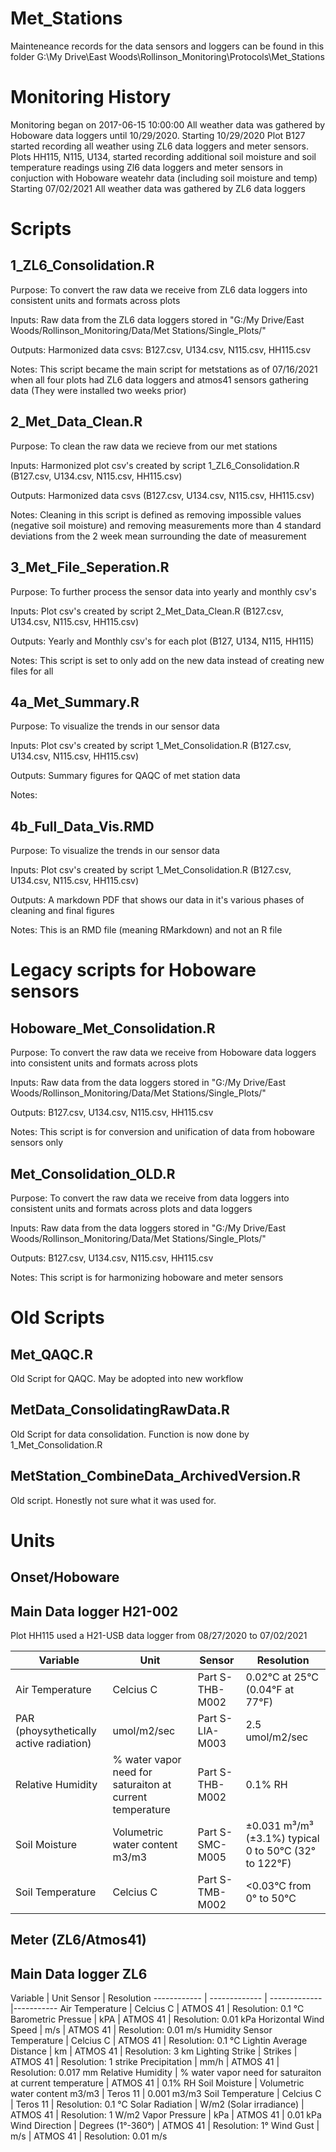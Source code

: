 # Met_Stations

Mainteneance records for the data sensors and loggers can be found in this folder
G:\My Drive\East Woods\Rollinson_Monitoring\Protocols\Met_Stations

# Monitoring History
Monitoring began on 2017-06-15 10:00:00
All weather data was gathered by Hoboware data loggers until 10/29/2020.
Starting 10/29/2020 Plot B127 started recording all weather using ZL6 data loggers and meter sensors. Plots HH115, N115, U134, started recording additional soil moisture and soil temperature readings using Zl6 data loggers and meter sensors in conjuction with Hoboware weatehr data (including soil moisture and temp)
Starting 07/02/2021 All weather data was gathered by ZL6 data loggers

# Scripts

## 1_ZL6_Consolidation.R

Purpose: To convert the raw data we receive from ZL6 data loggers into consistent units and formats across plots

Inputs: Raw data from the ZL6 data loggers stored in "G:/My Drive/East Woods/Rollinson_Monitoring/Data/Met Stations/Single_Plots/"

Outputs: Harmonized data csvs: B127.csv, U134.csv, N115.csv, HH115.csv

Notes: This script became the main script for metstations as of 07/16/2021 when all four plots had ZL6 data loggers and atmos41 sensors gathering data (They were installed two weeks prior)


## 2_Met_Data_Clean.R

Purpose: To clean the raw data we recieve from our met stations

Inputs: Harmonized plot csv's created by script 1_ZL6_Consolidation.R (B127.csv, U134.csv, N115.csv, HH115.csv)

Outputs: Harmonized data csvs (B127.csv, U134.csv, N115.csv, HH115.csv)

Notes: Cleaning in this script is defined as removing impossible values (negative soil moisture) and removing measurements more than 4 standard deviations from the 2 week mean surrounding the date of measurement 


## 3_Met_File_Seperation.R

Purpose: To further process the sensor data into yearly and monthly csv's

Inputs: Plot csv's created by script 2_Met_Data_Clean.R (B127.csv, U134.csv, N115.csv, HH115.csv)

Outputs: Yearly and Monthly csv's for each plot (B127, U134, N115, HH115)

Notes: This script is set to only add on the new data instead of creating new files for all


## 4a_Met_Summary.R

Purpose: To visualize the trends in our sensor data

Inputs: Plot csv's created by script 1_Met_Consolidation.R (B127.csv, U134.csv, N115.csv, HH115.csv)

Outputs: Summary figures for QAQC of met station data

Notes:


## 4b_Full_Data_Vis.RMD

Purpose: To visualize the trends in our sensor data

Inputs: Plot csv's created by script 1_Met_Consolidation.R (B127.csv, U134.csv, N115.csv, HH115.csv)

Outputs: A markdown PDF that shows our data in it's various phases of cleaning and final figures

Notes: This is an RMD file (meaning RMarkdown) and not an R file


# Legacy scripts for Hoboware sensors

## Hoboware_Met_Consolidation.R

Purpose: To convert the raw data we receive from Hoboware data loggers into consistent units and formats across plots 

Inputs: Raw data from the data loggers stored in "G:/My Drive/East Woods/Rollinson_Monitoring/Data/Met Stations/Single_Plots/"

Outputs: B127.csv, U134.csv, N115.csv, HH115.csv

Notes: This script is for conversion and unification of data from hoboware sensors only


## Met_Consolidation_OLD.R

Purpose: To convert the raw data we receive from data loggers into consistent units and formats across plots and data loggers

Inputs: Raw data from the data loggers stored in "G:/My Drive/East Woods/Rollinson_Monitoring/Data/Met Stations/Single_Plots/"

Outputs: B127.csv, U134.csv, N115.csv, HH115.csv

Notes: This script is for harmonizing hoboware and meter sensors


# Old Scripts

## Met_QAQC.R

 Old Script for QAQC. May be adopted into new workflow
 
## MetData_ConsolidatingRawData.R

 Old Script for data consolidation. Function is now done by 1_Met_Consolidation.R

## MetStation_CombineData_ArchivedVersion.R

 Old script. Honestly not sure what it was used for.

 
 # Units
 
 ## Onset/Hoboware 
 
 ## Main Data logger H21-002
 
 Plot HH115 used a H21-USB data logger from 08/27/2020 to 07/02/2021

Variable   |     Unit  |   Sensor | Resolution 
------------ | ------------ | ------------- |-----------
Air Temperature |  Celcius C | Part S-THB-M002 | 0.02°C at 25°C (0.04°F at 77°F) 
PAR (phoysythetically active radiation) | umol/m2/sec | Part S-LIA-M003 | 2.5 umol/m2/sec
Relative Humidity | % water vapor need for saturaiton at current temperature | Part S-THB-M002 | 0.1% RH
Soil Moisture | Volumetric water content m3/m3 | Part S-SMC-M005 | ±0.031 m³/m³ (±3.1%) typical 0 to 50°C (32° to 122°F)
Soil Temperature | Celcius C | Part S-TMB-M002 | <0.03°C from 0° to 50°C


## Meter (ZL6/Atmos41)

## Main Data logger ZL6

  Variable   |     Unit Sensor | Resolution
------------ | ------------- | ------------- |-----------
Air Temperature |  Celcius C | ATMOS 41 | Resolution: 0.1 °C 
Barometric Pressue | kPA | ATMOS 41 | Resolution: 0.01 kPa 
Horizontal Wind Speed | m/s | ATMOS 41 | Resolution: 0.01 m/s 
Humidity Sensor Temperature | Celcius C | ATMOS 41 | Resolution: 0.1 °C 
Lightin Average Distance | km | ATMOS 41 | Resolution: 3 km 
Lighting Strike | Strikes | ATMOS 41 | Resolution: 1 strike 
Precipitation | mm/h | ATMOS 41 | Resolution: 0.017 mm 
Relative Humidity | % water vapor need for saturaiton at current temperature | ATMOS 41 | 0.1% RH
Soil Moisture | Volumetric water content m3/m3 | Teros 11 | 0.001 m3/m3
Soil Temperature | Celcius C | Teros 11 | Resolution: 0.1 °C
Solar Radiation | W/m2 (Solar irradiance) | ATMOS 41 | Resolution: 1 W/m2
Vapor Pressure | kPa | ATMOS 41 | 0.01 kPa
Wind Direction | Degrees (1°-360°) | ATMOS 41 | Resolution: 1° 
Wind Gust | m/s | ATMOS 41 | Resolution: 0.01 m/s 


